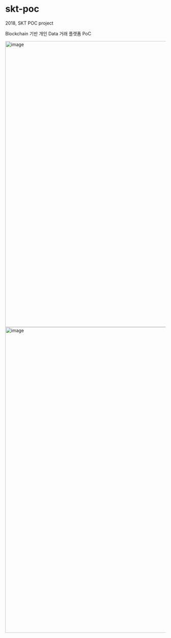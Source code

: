 # skt-poc
2018, SKT POC project

Blockchain 기반 개인 Data 거래 플랫폼 PoC 

<img width="895" alt="image" src="https://user-images.githubusercontent.com/109775055/215019398-e8c72187-3963-485f-bc6c-1c75505b0dc7.png">

<img width="957" alt="image" src="https://user-images.githubusercontent.com/109775055/214996105-de298066-da26-4c53-95a5-9ac2c64812c8.png">


